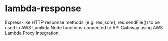 # lambda-response
Express-like HTTP response methods (e.g. res.json(), res.sendFile()) to be used in AWS Lambda Node functions connected to API Gateway using AWS Lambda Proxy Integration.
